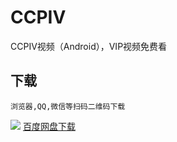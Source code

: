 # CCPIV
CCPIV视频（Android），VIP视频免费看
 
## 下载
    浏览器,QQ,微信等扫码二维码下载
![](http://ac-QMTBhNKI.clouddn.com/e64294c2de699ed1b685.png) 
    [百度网盘下载](https://pan.baidu.com/s/1i5u3PR3)
